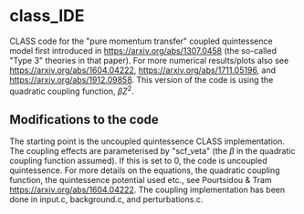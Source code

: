 # class_IDE

CLASS code for the "pure momentum transfer" coupled quintessence model first introduced in https://arxiv.org/abs/1307.0458 (the so-called "Type 3" theories in that paper). For more numerical results/plots also see https://arxiv.org/abs/1604.04222, https://arxiv.org/abs/1711.05196, and https://arxiv.org/abs/1912.09858. This version of the code is using the quadratic coupling function, $\beta Z^2$.

## Modifications to the code

The starting point is the uncoupled quintessence CLASS implementation. The coupling effects are parameterised by "scf_veta" (the $\beta$ in the quadratic coupling function assumed). If this is set to 0, the code is uncoupled quintessence. For more details on the equations, the quadratic coupling function, the quintessence potential used etc., see Pourtsidou & Tram https://arxiv.org/abs/1604.04222. The coupling implementation has been done in input.c, background.c, and perturbations.c.

